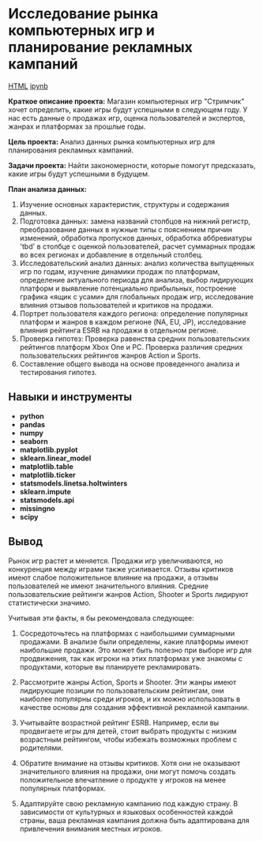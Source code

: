 # Исследование рынка компьютерных игр и планирование рекламных кампаний

[HTML](https://github.com/VIctoriAMiokova/project/blob/main/computer_games_market/computer_games_market.html)     [ipynb](https://github.com/VIctoriAMiokova/project/blob/main/computer_games_market/computer_games_market.ipynb)


**Краткое описание проекта:** Магазин компьютерных игр "Стримчик" хочет определить, какие игры будут успешными в следующем году. У нас есть данные о продажах игр, оценка пользователей и экспертов, жанрах и платформах за прошлые годы.

**Цель проекта:** Анализ данных рынка компьютерных игр для планирования рекламных кампаний.

**Задачи проекта:** Найти закономерности, которые помогут предсказать, какие игры будут успешными в будущем.


**План анализа данных:**

1. Изучение основных характеристик, структуры и содержания данных.
2. Подготовка данных: замена названий столбцов на нижний регистр, преобразование данных в нужные типы с пояснением причин изменений, обработка пропусков данных, обработка аббревиатуры 'tbd' в столбце с оценкой пользователей, расчет суммарных продаж во всех регионах и добавление в отдельный столбец.
3. Исследовательский анализ данных: анализ количества выпущенных игр по годам, изучение динамики продаж по платформам, определение актуального периода для анализа, выбор лидирующих платформ и выявление потенциально прибыльных, построение графика «ящик с усами» для глобальных продаж игр, исследование влияния отзывов пользователей и критиков на продажи.
4. Портрет пользователя каждого региона: определение популярных платформ и жанров в каждом регионе (NA, EU, JP), исследование влияния рейтинга ESRB на продажи в отдельном регионе.
5. Проверка гипотез: Проверка равенства средних пользовательских рейтингов платформ Xbox One и PC. Проверка различия средних пользовательских рейтингов жанров Action и Sports.
6. Составление общего вывода на основе проведенного анализа и тестирования гипотез.
 


## Навыки и инструменты

- **python** 
- **pandas**
- **numpy**
- **seaborn**
- **matplotlib.pyplot**
- **sklearn.linear_model**
- **matplotlib.table**
- **matplotlib.ticker**
- **statsmodels.linetsa.holtwinters**
- **sklearn.impute**
- **statsmodels.api**
- **missingno**
- **scipy**


## Вывод

Рынок игр растет и меняется. Продажи игр увеличиваются, но конкуренция между играми также усиливается. Отзывы критиков имеют слабое положительное влияние на продажи, а отзывы пользователей не имеют значительного влияния. Средние пользовательские рейтинги жанров Action, Shooter и Sports лидируют статистически значимо.

Учитывая эти факты, я бы рекомендовала следующее:

1. Сосредоточьтесь на платформах с наибольшими суммарными продажами. В анализе были определены, какие платформы имеют наибольшие продажи. Это может быть полезно при выборе игр для продвижения, так как игроки на этих платформах уже знакомы с продуктами, которые вы планируете рекламировать. 

2. Рассмотрите жанры Action, Sports и Shooter. Эти жанры имеют лидирующие позиции по пользовательским рейтингам, они наиболее популярны среди игроков, и их можно использовать в качестве основы для создания эффективной рекламной кампании. 

3. Учитывайте возрастной рейтинг ESRB. Например, если вы продвигаете игры для детей, стоит выбрать продукты с низким возрастным рейтингом, чтобы избежать возможных проблем с родителями. 

4. Обратите внимание на отзывы критиков. Хотя они не оказывают значительного влияния на продажи, они могут помочь создать положительное впечатление о продукте у игроков на менее популярных платформах. 

5. Адаптируйте свою рекламную кампанию под каждую страну. В зависимости от культурных и языковых особенностей каждой страны, ваша рекламная кампания должна быть адаптирована для привлечения внимания местных игроков. 
